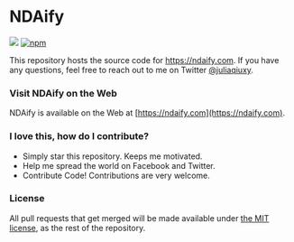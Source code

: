 # NDAify

![](https://github.com/ndaify/ndaify-web/workflows/NDAify%20CD/badge.svg) [![npm](https://img.shields.io/github/license/ndaify/ndaify-web.svg)](https://github.com/ndaify/ndaify-web/blob/master/LICENSE.md)

This repository hosts the source code for https://ndaify.com. If you have any questions, feel free to reach out to me on Twitter [@juliaqiuxy](https://twitter.com/juliaqiuxy).

### Visit NDAify on the Web

NDAify is available on the Web at [https://ndaify.com](https://ndaify.com).

<a name="contributing"/>

### I love this, how do I contribute?

* Simply star this repository. Keeps me motivated.
* Help me spread the world on Facebook and Twitter.
* Contribute Code! Contributions are very welcome.

<a name="license"/>

### License
All pull requests that get merged will be made available under [the MIT license](https://github.com/ndaify/ndaify-web/blob/master/LICENSE.md), as the rest of the repository.
